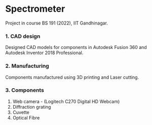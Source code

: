 # Spectrometer
Project in course BS 191 (2022), IIT Gandhinagar.

### 1. CAD design
Designed CAD models for components in Autodesk Fusion 360 and Autodesk Inventor 2018 Professional.
### 2. Manufacturing
Components manufactured using 3D printing and Laser cutting.
### 3. Components
1) Web camera - (Logitech C270 Digital HD Webcam)
2) Diffraction grating
3) Cuvette
4) Optical Fibre
